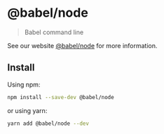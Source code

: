 # @babel/node

> Babel command line

See our website [@babel/node](https://babeljs.io/docs/en/babel-node) for more information.

## Install

Using npm:

```sh
npm install --save-dev @babel/node
```

or using yarn:

```sh
yarn add @babel/node --dev
```
